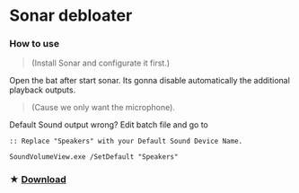 # Sonar debloater
### How to use
> (Install Sonar and configurate it first.)

Open the bat after start sonar. Its gonna disable automatically the additional playback outputs.
>  (Cause we only want the microphone).

Default Sound output wrong? 
Edit batch file and go to

```
:: Replace "Speakers" with your Default Sound Device Name.

SoundVolumeView.exe /SetDefault "Speakers"
```

### ★ [Download](https://github.com/gzmatte/sonar/releases/download/1/Sonar.bat)
